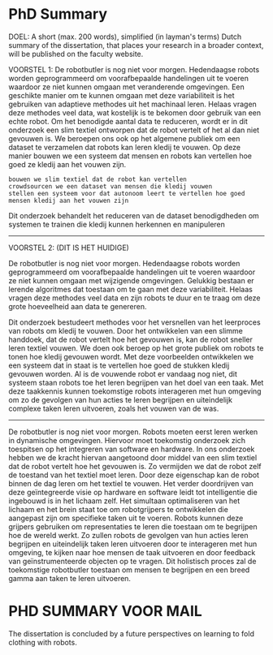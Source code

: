# PhD Summary

DOEL:
A short (max. 200 words), simplified (in layman's terms) Dutch summary of the dissertation, that places your research in a broader context, will be published on the faculty website.

VOORSTEL 1:
De robotbutler is nog niet voor morgen. Hedendaagse robots worden geprogrammeerd om voorafbepaalde handelingen uit te voeren waardoor ze niet kunnen omgaan met veranderende omgevingen. Een geschikte manier om te kunnen omgaan met deze variabiliteit is het gebruiken van adaptieve methodes uit het machinaal leren. Helaas vragen deze methodes veel data, wat kostelijk is te bekomen door gebruik van een echte robot. Om het benodigde aantal data te reduceren, wordt er in dit onderzoek een slim textiel ontworpen dat de robot vertelt of het al dan niet gevouwen is. We beroepen ons ook op het algemene publiek om een dataset te verzamelen dat robots kan leren kledij te vouwen. Op deze manier bouwen we een systeem dat mensen en robots kan vertellen hoe goed ze kledij aan het vouwen zijn. 

    bouwen we slim textiel dat de robot kan vertellen 
    crowdsourcen we een dataset van mensen die kledij vouwen
    stellen een systeem voor dat autonoom leert te vertellen hoe goed mensen kledij aan het vouwen zijn


Dit onderzoek behandelt het reduceren van de dataset benodigdheden om systemen te trainen die kledij kunnen herkennen en manipuleren


---------------------

VOORSTEL 2: (DIT IS HET HUIDIGE)

De robotbutler is nog niet voor morgen. Hedendaagse robots worden geprogrammeerd om voorafbepaalde handelingen uit te voeren waardoor ze niet kunnen omgaan met wijzigende omgevingen. Gelukkig bestaan er lerende algoritmes dat toestaan om te gaan met deze variabiliteit. Helaas vragen deze methodes veel data en zijn robots te duur en te traag om deze grote hoeveelheid aan data te genereren.  

Dit onderzoek bestudeert methodes voor het versnellen van het leerproces van robots om kledij te vouwen. Door het ontwikkelen van een slimme handdoek, dat de robot vertelt hoe het gevouwen is, kan de robot sneller leren textiel vouwen. We doen ook beroep op het grote publiek om robots te tonen hoe kledij gevouwen wordt. Met deze voorbeelden ontwikkelen we een systeem dat in staat is te vertellen hoe goed de stukken kledij gevouwen worden. Al is de vouwende robot er vandaag nog niet, dit systeem staan robots toe het leren begrijpen van het doel van een taak. 
Met deze taakkennis kunnen toekomstige robots interageren met hun omgeving om zo de gevolgen van hun acties te leren begrijpen en uiteindelijk complexe taken leren uitvoeren, zoals het vouwen van de was. 


---------------------
De robotbutler is nog niet voor morgen. Robots moeten eerst leren werken in dynamische omgevingen. Hiervoor moet toekomstig onderzoek zich toespitsen op het integreren van software en hardware. In ons onderzoek hebben we de kracht hiervan aangetoond door middel van een slim textiel dat de robot vertelt hoe het gevouwen is. Zo vermijden we dat de robot zelf de toestand van het textiel moet leren. Door deze eigenschap kan de robot binnen de dag leren om het textiel te vouwen.
Het verder doordrijven van deze geïntegreerde visie op hardware en software leidt tot intelligentie die ingebouwd is in het lichaam zelf. Het simultaan optimaliseren van het lichaam en het brein staat toe om robotgrijpers te ontwikkelen die aangepast zijn om specifieke taken uit te voeren. Robots kunnen deze grijpers gebruiken om representaties te leren die toestaan om te begrijpen hoe de wereld werkt. Zo zullen robots de gevolgen van hun acties leren begrijpen en uiteindelijk taken leren uitvoeren door te interageren met hun omgeving, te kijken naar hoe mensen de taak uitvoeren en door feedback van geïnstrumenteerde objecten op te vragen. 
Dit holistisch proces zal de toekomstige robotbutler toestaan om mensen te begrijpen en een breed gamma aan taken te leren uitvoeren. 

# PHD SUMMARY VOOR MAIL

The dissertation is concluded by a future perspectives on learning to fold clothing with robots. 